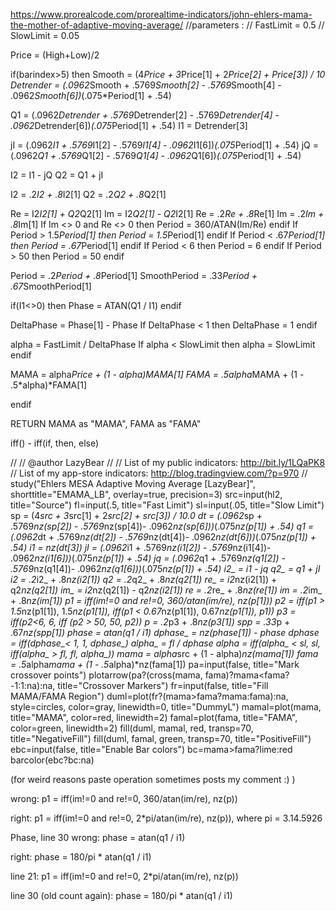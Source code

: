 https://www.prorealcode.com/prorealtime-indicators/john-ehlers-mama-the-mother-of-adaptive-moving-average/
//parameters :
// FastLimit = 0.5
// SlowLimit = 0.05

Price = (High+Low)/2

if(barindex>5) then
Smooth = (4*Price + 3*Price[1] + 2*Price[2] + Price[3]) / 10
Detrender = (.0962*Smooth + .5769*Smooth[2] - .5769*Smooth[4] - .0962*Smooth[6])*(.075*Period[1] + .54)

Q1 = (.0962*Detrender + .5769*Detrender[2] - .5769*Detrender[4] - .0962*Detrender[6])*(.075*Period[1] + .54)
I1 = Detrender[3]

jI = (.0962*I1 + .5769*I1[2] - .5769*I1[4] - .0962*I1[6])*(.075*Period[1] + .54)
jQ = (.0962*Q1 + .5769*Q1[2] - .5769*Q1[4] - .0962*Q1[6])*(.075*Period[1] + .54)

I2 = I1 - jQ
Q2 = Q1 + jI

I2 = .2*I2 + .8*I2[1]
Q2 = .2*Q2 + .8*Q2[1]

Re = I2*I2[1] + Q2*Q2[1]
Im = I2*Q2[1] - Q2*I2[1]
Re = .2*Re + .8*Re[1]
Im = .2*Im + .8*Im[1]
If Im <> 0 and Re <> 0 then
Period = 360/ATAN(Im/Re)
endif
If Period > 1.5*Period[1] then
Period = 1.5*Period[1]
endif
If Period < .67*Period[1] then
Period = .67*Period[1]
endif
If Period < 6 then
Period = 6
endif
If Period > 50 then
Period = 50
endif

Period = .2*Period + .8*Period[1]
SmoothPeriod = .33*Period + .67*SmoothPeriod[1]

if(I1<>0) then
Phase = ATAN(Q1 / I1)
endif

DeltaPhase = Phase[1] - Phase
If DeltaPhase < 1 then
DeltaPhase = 1
endif

alpha = FastLimit / DeltaPhase
If alpha < SlowLimit then
alpha = SlowLimit
endif

MAMA = alpha*Price + (1 - alpha)*MAMA[1]
FAMA = .5*alpha*MAMA + (1 - .5*alpha)*FAMA[1]

endif

RETURN MAMA as "MAMA", FAMA as "FAMA"


iff() - iff(if, then, else)

//
// @author LazyBear 
// 
// List of my public indicators: http://bit.ly/1LQaPK8 
// List of my app-store indicators: http://blog.tradingview.com/?p=970 
//
study("Ehlers MESA Adaptive Moving Average [LazyBear]", shorttitle="EMAMA_LB", overlay=true, precision=3)
src=input(hl2, title="Source")
fl=input(.5, title="Fast Limit")
sl=input(.05, title="Slow Limit")
sp = (4*src + 3*src[1] + 2*src[2] + src[3]) / 10.0
dt = (.0962*sp + .5769*nz(sp[2]) - .5769*nz(sp[4])- .0962*nz(sp[6]))*(.075*nz(p[1]) + .54)
q1 = (.0962*dt + .5769*nz(dt[2]) - .5769*nz(dt[4])- .0962*nz(dt[6]))*(.075*nz(p[1]) + .54)
i1 = nz(dt[3])
jI = (.0962*i1 + .5769*nz(i1[2]) - .5769*nz(i1[4])- .0962*nz(i1[6]))*(.075*nz(p[1]) + .54)
jq = (.0962*q1 + .5769*nz(q1[2]) - .5769*nz(q1[4])- .0962*nz(q1[6]))*(.075*nz(p[1]) + .54)
i2_ = i1 - jq
q2_ = q1 + jI
i2 = .2*i2_ + .8*nz(i2[1])
q2 = .2*q2_ + .8*nz(q2[1])
re_ = i2*nz(i2[1]) + q2*nz(q2[1])
im_ = i2*nz(q2[1]) - q2*nz(i2[1])
re = .2*re_ + .8*nz(re[1])
im = .2*im_ + .8*nz(im[1])
p1 = iff(im!=0 and re!=0, 360/atan(im/re), nz(p[1]))
p2 = iff(p1 > 1.5*nz(p1[1]), 1.5*nz(p1[1]), iff(p1 < 0.67*nz(p1[1]), 0.67*nz(p1[1]), p1))
p3 = iff(p2<6, 6, iff (p2 > 50, 50, p2))
p = .2*p3 + .8*nz(p3[1])
spp = .33*p + .67*nz(spp[1])
phase = atan(q1 / i1)
dphase_ = nz(phase[1]) - phase
dphase = iff(dphase_< 1, 1, dphase_)
alpha_ = fl / dphase
alpha = iff(alpha_ < sl, sl, iff(alpha_ > fl, fl, alpha_))
mama = alpha*src + (1 - alpha)*nz(mama[1])
fama = .5*alpha*mama + (1 - .5*alpha)*nz(fama[1])
pa=input(false, title="Mark crossover points")
plotarrow(pa?(cross(mama, fama)?mama<fama?-1:1:na):na, title="Crossover Markers")
fr=input(false, title="Fill MAMA/FAMA Region")
duml=plot(fr?(mama>fama?mama:fama):na, style=circles, color=gray, linewidth=0, title="DummyL")
mamal=plot(mama, title="MAMA", color=red, linewidth=2)
famal=plot(fama, title="FAMA", color=green, linewidth=2)
fill(duml, mamal, red, transp=70, title="NegativeFill")
fill(duml, famal, green, transp=70, title="PositiveFill")
ebc=input(false, title="Enable Bar colors")
bc=mama>fama?lime:red
barcolor(ebc?bc:na)


(for weird reasons paste operation sometimes posts my comment :) ) 

wrong: 
p1 = iff(im!=0 and re!=0, 360/atan(im/re), nz(p)) 

right: 
p1 = iff(im!=0 and re!=0, 2*pi/atan(im/re), nz(p)), where pi = 3.14.5926 

Phase, line 30 
wrong: 
phase = atan(q1 / i1) 

right: 
phase = 180/pi * atan(q1 / i1) 

line 21: 
p1 = iff(im!=0 and re!=0, 2*pi/atan(im/re), nz(p)) 

line 30 (old count again): 
phase = 180/pi * atan(q1 / i1) 